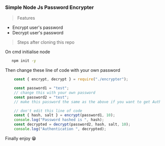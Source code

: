 ### Simple Node Js Password Encrypter

> Features

- Encrypt user's password
- Decrypt user's password

> Steps after cloning this repo

On cmd initialise node

```bash
   npm init -y
```

Then change these line of code with your own password

```javascript
    const { encrypt, decrypt } = require("./encrypter");

    const password1 = "test";
    // change this with your own password
    const password2 = "test";
    // make this password the same as the above if you want to get Authentication true message on the console

    // don't edit this line of code
    const { hash, salt } = encrypt(password1, 10);
    console.log("Password hashed is ", hash);
    const decrypted = decrypt(password2, hash, salt, 10);
    console.log("Authentication ", decrypted);
```

Finally enjoy :grin:
